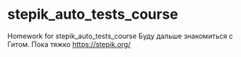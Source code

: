 # stepik_auto_tests_course
Homework for stepik_auto_tests_course
Буду дальше знакомиться с Гитом. Пока тяжко 
https://stepik.org/
